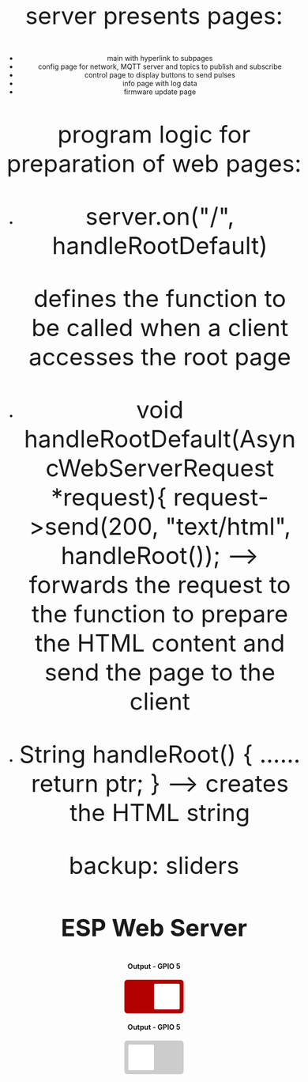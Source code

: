 server presents pages:
 - main with hyperlink to subpages
 - config page for network, MQTT server and topics to publish and subscribe
 - control page to display buttons to send pulses
 - info page with log data
 - firmware update page 


 program logic for preparation of web pages:
 - server.on("/", handleRootDefault)

     defines the function to be called when a client accesses the root page
 - void handleRootDefault(AsyncWebServerRequest *request){    request->send(200, "text/html", handleRoot());
        --> forwards the request to the function to prepare the HTML content and send the page to the client
 - String handleRoot()  { ......        return ptr; }
        -->  creates the HTML string 










backup:
sliders
<!DOCTYPE HTML><html>
<head>
  <title>ESP Web Server</title>
  <meta name="viewport" content="width=device-width, initial-scale=1">
  <link rel="icon" href="data:,">
  <style>
    html {font-family: Arial; display: inline-block; text-align: center;}
    h2 {font-size: 3.0rem;}
    p {font-size: 3.0rem;}
    body {max-width: 600px; margin:0px auto; padding-bottom: 25px;}
    .switch {position: relative; display: inline-block; width: 120px; height: 68px} 
    .switch input {display: none}
    .slider {position: absolute; top: 0; left: 0; right: 0; bottom: 0; background-color: #ccc; border-radius: 6px}
    .slider:before {position: absolute; content: ""; height: 52px; width: 52px; left: 8px; bottom: 8px; background-color: #fff; -webkit-transition: .4s; transition: .4s; border-radius: 3px}
    input:checked+.slider {background-color: #b30000}
    input:checked+.slider:before {-webkit-transform: translateX(52px); -ms-transform: translateX(52px); transform: translateX(52px)}
  </style>
</head>
<body>
  <h2>ESP Web Server</h2>
  <h4>Output - GPIO 5</h4>
  <label class="switch">
    	<input type="checkbox" onchange="toggleCheckbox(this)" id="5"  checked><span class="slider"></span></label>

  <h4>Output - GPIO 5</h4>
  <label class="switch">
    	<input type="checkbox" onchange="toggleCheckbox(this)" id="5"><span class="slider"></span></label>

        
        
        
        
        
<script>function toggleCheckbox(element) {
  var xhr = new XMLHttpRequest();
  if(element.checked){ xhr.open("GET", "/update?output="+element.id+"&state=1", true); }
  else { xhr.open("GET", "/update?output="+element.id+"&state=0", true); }
  xhr.send();
}
</script>
</body>
</html>
